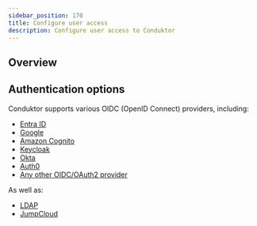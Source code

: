 ```yaml
---
sidebar_position: 170
title: Configure user access
description: Configure user access to Conduktor
---
```


## Overview


## Authentication options

Conduktor supports various OIDC (OpenID Connect) providers, including:

- [Entra ID](/guides/conduktor-in-production/admin/user-access/configure-sso/#configure-entra-id-as-sso)
- [Google](/guides/conduktor-in-production/admin/user-access/configure-sso/#configure-google-as-sso)
- [Amazon Cognito](/guides/conduktor-in-production/admin/user-access/configure-sso/#configure-amazon-cognito-as-sso)
- [Keycloak](/guides/conduktor-in-production/admin/user-access/configure-sso/#configure-keycloak-as-sso)
- [Okta](/guides/conduktor-in-production/admin/user-access/configure-sso/#configure-okta-as-sso)
- [Auth0](/guides/conduktor-in-production/admin/user-access/configure-sso/#configure-auth0-as-sso)
- [Any other OIDC/OAuth2 provider](/guides/conduktor-in-production/admin/user-access/configure-sso/#configure-an-oidcoauth2-provider-as-sso)

As well as:

- [LDAP](/guides/conduktor-in-production/admin/user-access/configure-sso/#configure-ldap-as-sso)
- [JumpCloud](/guides/conduktor-in-production/admin/user-access/configure-sso/#configure-jumpcloud-as-sso)
